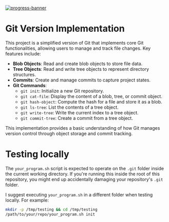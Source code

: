 [![progress-banner](https://backend.codecrafters.io/progress/git/32889ddb-db4e-4d8f-97aa-caf146ed1ed1)]()

# Git Version Implementation

This project is a simplified version of Git that implements core Git functionalities, allowing users to manage and track file changes. Key features include:

- **Blob Objects**: Read and create blob objects to store file data.
- **Tree Objects**: Read and write tree objects to represent directory structures.
- **Commits**: Create and manage commits to capture project states.
- **Git Commands**:
  - `git init`: Initialize a new Git repository.
  - `git cat-file`: Display the content of a blob, tree, or commit object.
  - `git hash-object`: Compute the hash for a file and store it as a blob.
  - `git ls-tree`: List the contents of a tree object.
  - `git write-tree`: Write the current index to a tree object.
  - `git commit-tree`: Create a commit from a tree object.

This implementation provides a basic understanding of how Git manages version control through object storage and commit tracking.


# Testing locally

The `your_program.sh` script is expected to operate on the `.git` folder inside
the current working directory. If you're running this inside the root of this
repository, you might end up accidentally damaging your repository's `.git`
folder.

I suggest executing `your_program.sh` in a different folder when testing
locally. For example:

```sh
mkdir -p /tmp/testing && cd /tmp/testing
/path/to/your/repo/your_program.sh init
```
